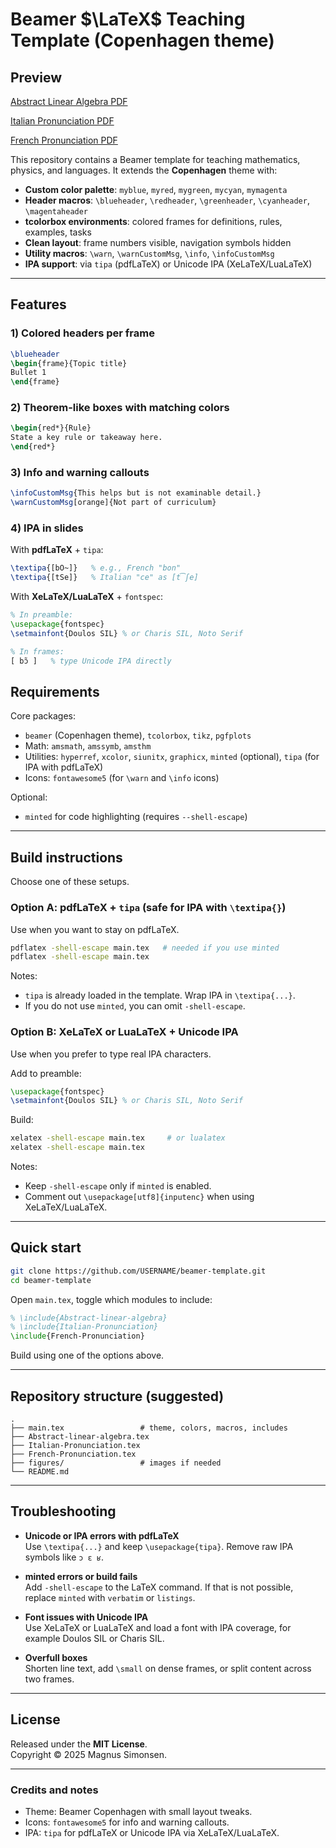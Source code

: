 # Beamer $\LaTeX$ Teaching Template (Copenhagen theme)

## Preview

[Abstract Linear Algebra PDF](Abstract-linear-algebra.pdf)

[Italian Pronunciation PDF](slides/Italian-Pronunciation.pdf)

[French Pronunciation PDF](slides/French-Pronunciation.pdf)

This repository contains a Beamer template for teaching mathematics, physics, and languages. It extends the **Copenhagen** theme with:

- **Custom color palette**: `myblue`, `myred`, `mygreen`, `mycyan`, `mymagenta`  
- **Header macros**: `\blueheader`, `\redheader`, `\greenheader`, `\cyanheader`, `\magentaheader`  
- **tcolorbox environments**: colored frames for definitions, rules, examples, tasks  
- **Clean layout**: frame numbers visible, navigation symbols hidden  
- **Utility macros**: `\warn`, `\warnCustomMsg`, `\info`, `\infoCustomMsg`  
- **IPA support**: via `tipa` (pdfLaTeX) or Unicode IPA (XeLaTeX/LuaLaTeX)

---

## Features

### 1) Colored headers per frame
```latex
\blueheader
\begin{frame}{Topic title}
Bullet 1
\end{frame}
```

### 2) Theorem-like boxes with matching colors
```latex
\begin{red*}{Rule}
State a key rule or takeaway here.
\end{red*}
```

### 3) Info and warning callouts
```latex
\infoCustomMsg{This helps but is not examinable detail.}
\warnCustomMsg[orange]{Not part of curriculum}
```

### 4) IPA in slides
With **pdfLaTeX** + `tipa`:
```latex
\textipa{[bO~]}   % e.g., French "bon"
\textipa{[tSe]}   % Italian "ce" as [t͡ʃe]
```
With **XeLaTeX/LuaLaTeX** + `fontspec`:
```latex
% In preamble:
\usepackage{fontspec}
\setmainfont{Doulos SIL} % or Charis SIL, Noto Serif

% In frames:
[ bɔ̃ ]   % type Unicode IPA directly
```

## Requirements

Core packages:
- `beamer` (Copenhagen theme), `tcolorbox`, `tikz`, `pgfplots`
- Math: `amsmath`, `amssymb`, `amsthm`
- Utilities: `hyperref`, `xcolor`, `siunitx`, `graphicx`, `minted` (optional), `tipa` (for IPA with pdfLaTeX)
- Icons: `fontawesome5` (for `\warn` and `\info` icons)

Optional:
- `minted` for code highlighting (requires `--shell-escape`)

---

## Build instructions

Choose one of these setups.

### Option A: pdfLaTeX + `tipa` (safe for IPA with `\textipa{}`)

Use when you want to stay on pdfLaTeX.

```bash
pdflatex -shell-escape main.tex   # needed if you use minted
pdflatex -shell-escape main.tex
```

Notes:
- `tipa` is already loaded in the template. Wrap IPA in `\textipa{...}`.
- If you do not use `minted`, you can omit `-shell-escape`.  

### Option B: XeLaTeX or LuaLaTeX + Unicode IPA

Use when you prefer to type real IPA characters.

Add to preamble:
```latex
\usepackage{fontspec}
\setmainfont{Doulos SIL} % or Charis SIL, Noto Serif
```

Build:
```bash
xelatex -shell-escape main.tex     # or lualatex
xelatex -shell-escape main.tex
```

Notes:
- Keep `-shell-escape` only if `minted` is enabled.
- Comment out `\usepackage[utf8]{inputenc}` when using XeLaTeX/LuaLaTeX.

---

## Quick start

```bash
git clone https://github.com/USERNAME/beamer-template.git
cd beamer-template
```

Open `main.tex`, toggle which modules to include:
```latex
% \include{Abstract-linear-algebra}
% \include{Italian-Pronunciation}
\include{French-Pronunciation}
```

Build using one of the options above.

---

## Repository structure (suggested)

```
.
├── main.tex                 # theme, colors, macros, includes
├── Abstract-linear-algebra.tex
├── Italian-Pronunciation.tex
├── French-Pronunciation.tex
├── figures/                 # images if needed
└── README.md
```

---

## Troubleshooting

- **Unicode or IPA errors with pdfLaTeX**  
  Use `\textipa{...}` and keep `\usepackage{tipa}`. Remove raw IPA symbols like `ɔ ɛ ʁ`.

- **minted errors or build fails**  
  Add `-shell-escape` to the LaTeX command. If that is not possible, replace `minted` with `verbatim` or `listings`.

- **Font issues with Unicode IPA**  
  Use XeLaTeX or LuaLaTeX and load a font with IPA coverage, for example Doulos SIL or Charis SIL.

- **Overfull boxes**  
  Shorten line text, add `\small` on dense frames, or split content across two frames.

---

## License

Released under the **MIT License**.  
Copyright © 2025 Magnus Simonsen.

---

### Credits and notes

- Theme: Beamer Copenhagen with small layout tweaks.
- Icons: `fontawesome5` for info and warning callouts.
- IPA: `tipa` for pdfLaTeX or Unicode IPA via XeLaTeX/LuaLaTeX.
